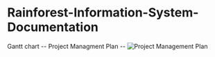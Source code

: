 # Rainforest-Information-System-Documentation
Gantt chart -- Project Managment Plan --
![Project Management Plan](https://user-images.githubusercontent.com/45234288/101823315-7acb4200-3b22-11eb-9848-c815d0ca624e.png)
